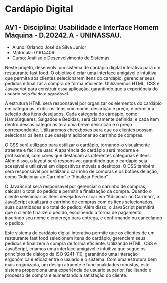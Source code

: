 # Cardápio Digital

## AV1 - Disciplina: Usabilidade e Interface Homem Máquina - D.20242.A - UNINASSAU.

* Aluno: Orlando José da Silva Junior 
* Matrícula: 01614406 
* Curso: Análise e Desenvolvimento de Sistemas 

Neste projeto, desenvolvi um sistema de cardápio digital interativo para um restaurante fast food. O objetivo é criar uma interface amigável e intuitiva que permita aos clientes selecionarem itens do cardápio, gerenciar seus pedidos e finalizar a compra de forma eficiente. Utilizaremos HTML, CSS e Javascript para construir essa aplicação, garantindo que a experiência do usuário seja fluida e agradável.

A estrutura HTML será responsável por organizar os elementos do cardápio em categorias, exibir os itens com nome, descrição e preço, e permitir a seleção dos itens desejados. Cada categoria do cardápio, como Hambúrgueres, Salgados e Bebidas, será claramente definida, e cada item dentro dessas categorias terá uma breve descrição e o preço correspondente. Utilizaremos checkboxes para que os clientes possam selecionar os itens que desejam adicionar ao carrinho de compras.

O CSS será utilizado para estilizar o cardápio, tornando-o visualmente atraente e fácil de usar. A aparência do cardápio será moderna e profissional, com cores que destacam as diferentes categorias e itens. Além disso, o layout será responsivo, garantindo que o cardápio seja acessível e utilizável em dispositivos móveis e desktops. O CSS também será responsável por estilizar o carrinho de compras e os botões de ação, como “Adicionar ao Carrinho” e “Finalizar Pedido”.

O JavaScript será responsável por gerenciar o carrinho de compras, calcular o total do pedido e permitir a finalização da compra. Quando o cliente selecionar os itens desejados e clicar em “Adicionar ao Carrinho”, o JavaScript atualizará o carrinho de compras com os itens selecionados, suas quantidades e o total do pedido. Além disso, o JavaScript permitirá que o cliente finalize o pedido, escolhendo a forma de pagamento, inserindo seu nome e endereço para entrega, e confirmando ou cancelando o pedido.

Este sistema de cardápio digital interativo permite que os clientes de um restaurante fast food selecionem itens do cardápio, gerenciem seus pedidos e finalizem a compra de forma eficiente. Utilizando HTML, CSS e JavaScript, criamos uma interface amigável e intuitiva que segue os princípios de diálogo da ISO 9241-110, garantindo uma interação ergonômica e eficaz entre o usuário e o sistema. Com uma estrutura bem mais organizada, um design atraente e funcionalidades robustas, este sistema proporciona uma experiência de usuário superior, facilitando o processo de compra e aumentando a satisfação do cliente.
